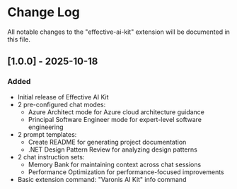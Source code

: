 # Change Log

All notable changes to the "effective-ai-kit" extension will be documented in this file.

## [1.0.0] - 2025-10-18

### Added
- Initial release of Effective AI Kit
- 2 pre-configured chat modes:
  - Azure Architect mode for Azure cloud architecture guidance
  - Principal Software Engineer mode for expert-level software engineering
- 2 prompt templates:
  - Create README for generating project documentation
  - .NET Design Pattern Review for analyzing design patterns
- 2 chat instruction sets:
  - Memory Bank for maintaining context across chat sessions
  - Performance Optimization for performance-focused improvements
- Basic extension command: "Varonis AI Kit" info command